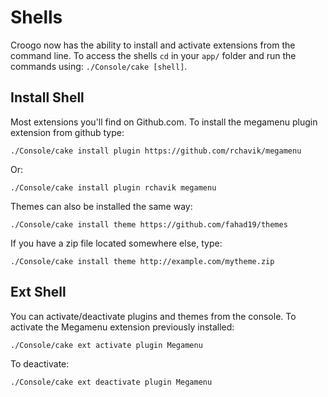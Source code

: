 # Shells

Croogo now has the ability to install and activate extensions from the command
line. To access the shells `cd` in your `app/` folder and run the commands
using: `./Console/cake [shell]`.

## Install Shell

Most extensions you'll find on Github.com. To install the megamenu plugin
extension from github type:

    ./Console/cake install plugin https://github.com/rchavik/megamenu

Or:

    ./Console/cake install plugin rchavik megamenu

Themes can also be installed the same way:

    ./Console/cake install theme https://github.com/fahad19/themes

If you have a zip file located somewhere else, type:

    ./Console/cake install theme http://example.com/mytheme.zip


## Ext Shell

You can activate/deactivate plugins and themes from the console. To activate the
Megamenu extension previously installed:

    ./Console/cake ext activate plugin Megamenu

To deactivate:

    ./Console/cake ext deactivate plugin Megamenu
